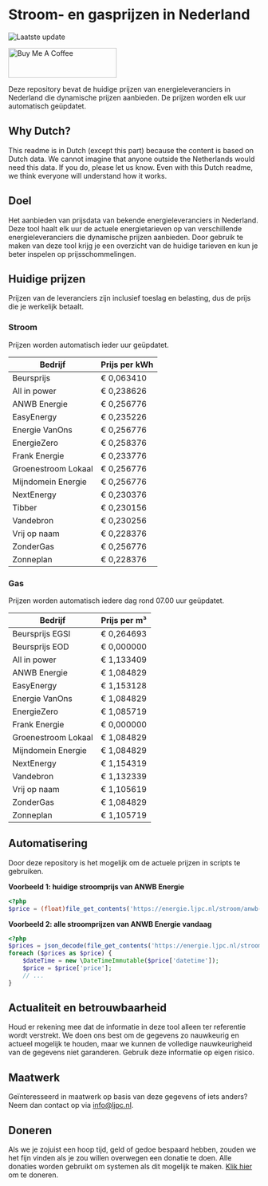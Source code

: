 # Stroom- en gasprijzen in Nederland

![Laatste update](https://img.shields.io/badge/laatste%20update-2024--02--13%2002%3A00%20CET-brightgreen)

<a href="https://www.buymeacoffee.com/Lars-" target="_blank"><img src="https://cdn.buymeacoffee.com/buttons/v2/default-orange.png" alt="Buy Me A Coffee" height="60" style="height: 60px !important;width: 217px !important;" ></a>

Deze repository bevat de huidige prijzen van energieleveranciers in Nederland die dynamische prijzen aanbieden. De prijzen worden elk uur automatisch geüpdatet.

## Why Dutch?

This readme is in Dutch (except this part) because the content is based on Dutch data. We cannot imagine that anyone outside the Netherlands would need this data. If you do, please let us know. Even with this Dutch readme, we think
everyone will understand how it works.

## Doel

Het aanbieden van prijsdata van bekende energieleveranciers in Nederland. Deze tool haalt elk uur de actuele energietarieven op van verschillende energieleveranciers die dynamische prijzen aanbieden. Door gebruik te maken van deze tool
krijg je een overzicht van de huidige tarieven en kun je beter inspelen op prijsschommelingen.

## Huidige prijzen

Prijzen van de leveranciers zijn inclusief toeslag en belasting, dus de prijs die je werkelijk betaalt.

### Stroom

Prijzen worden automatisch ieder uur geüpdatet.

 Bedrijf | Prijs per kWh 
---------|---------------
Beursprijs | € 0,063410
All in power | € 0,238626
ANWB Energie | € 0,256776
EasyEnergy | € 0,235226
Energie VanOns | € 0,256776
EnergieZero | € 0,258376
Frank Energie | € 0,233776
Groenestroom Lokaal | € 0,256776
Mijndomein Energie | € 0,256776
NextEnergy | € 0,230376
Tibber | € 0,230156
Vandebron | € 0,230256
Vrij op naam | € 0,228376
ZonderGas | € 0,256776
Zonneplan | € 0,228376


### Gas

Prijzen worden automatisch iedere dag rond 07.00 uur geüpdatet.

 Bedrijf | Prijs per m³ 
---------|--------------
Beursprijs EGSI | € 0,264693
Beursprijs EOD | € 0,000000
All in power | € 1,133409
ANWB Energie | € 1,084829
EasyEnergy | € 1,153128
Energie VanOns | € 1,084829
EnergieZero | € 1,085719
Frank Energie | € 0,000000
Groenestroom Lokaal | € 1,084829
Mijndomein Energie | € 1,084829
NextEnergy | € 1,154319
Vandebron | € 1,132339
Vrij op naam | € 1,105619
ZonderGas | € 1,084829
Zonneplan | € 1,105719


## Automatisering

Door deze repository is het mogelijk om de actuele prijzen in scripts te gebruiken.

**Voorbeeld 1: huidige stroomprijs van ANWB Energie**

```php
<?php
$price = (float)file_get_contents('https://energie.ljpc.nl/stroom/anwb-energie-nu.txt');

```

**Voorbeeld 2: alle stroomprijzen van ANWB Energie vandaag**

```php
<?php
$prices = json_decode(file_get_contents('https://energie.ljpc.nl/stroom/all-in-power-vandaag.json'),true);
foreach ($prices as $price) {
    $dateTime = new \DateTimeImmutable($price['datetime']);
    $price = $price['price'];
    // ...
}
```

## Actualiteit en betrouwbaarheid

Houd er rekening mee dat de informatie in deze tool alleen ter referentie wordt verstrekt. We doen ons best om de gegevens zo nauwkeurig en actueel mogelijk te houden, maar we kunnen de volledige nauwkeurigheid van de gegevens niet
garanderen. Gebruik deze informatie op eigen risico.

## Maatwerk

Geïnteresseerd in maatwerk op basis van deze gegevens of iets anders? Neem dan contact op
via [info@ljpc.nl](mailto:info@ljpc.nl?subject=Energie%20prijzen).

## Doneren

Als we je zojuist een hoop tijd, geld of gedoe bespaard hebben, zouden we het fijn vinden als je zou willen overwegen een
donatie te doen. Alle donaties worden gebruikt om systemen als dit mogelijk te
maken. [Klik hier](https://www.buymeacoffee.com/Lars-) om te doneren.
